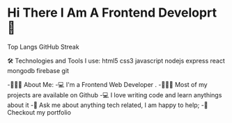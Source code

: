 # Hi There I Am A Frontend Developrt 👋

Top Langs GitHub Streak

🛠️ Technologies and Tools I use:
html5 css3 javascript nodejs express react mongodb firebase git

-👨🏻‍💻 About Me:
-💻 I'm a Frontend Web Developer .
-👨🏻‍💻   Most of my projects are available on Github
-💻 I love writing code and learn anythings about it
-💬   Ask me about anything tech related, I am happy to help;
-📝   Checkout my portfolio

